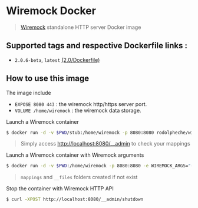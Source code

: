 # Wiremock Docker

> [Wiremock](http://wiremock.org) standalone HTTP server Docker image

## Supported tags and respective Dockerfile links :

- `2.0.6-beta`, `latest` [(2.0/Dockerfile)](https://github.com/rodolpheche/wiremock-docker/blob/2.0.6-beta/Dockerfile)

## How to use this image

The image include 

- `EXPOSE 8080 443` : the wiremock http/https server port.
- `VOLUME /home/wiremock` : the wiremock data storage.

Launch a Wiremock container

```sh
$ docker run -d -v $PWD/stub:/home/wiremock -p 8080:8080 rodolpheche/wiremock
```

> Simply access [http://localhost:8080/__admin](http://localhost:8080/__admin) to check your mappings

Launch a Wiremock container with Wiremock arguments

```sh
$ docker run -d -v $PWD:/home/wiremock -p 8080:8080 -e WIREMOCK_ARGS="--verbose" rodolpheche/wiremock
```

> `mappings` and `__files` folders created if not exist

Stop the container with Wiremock HTTP API

```sh
$ curl -XPOST http://localhost:8080/__admin/shutdown
```
